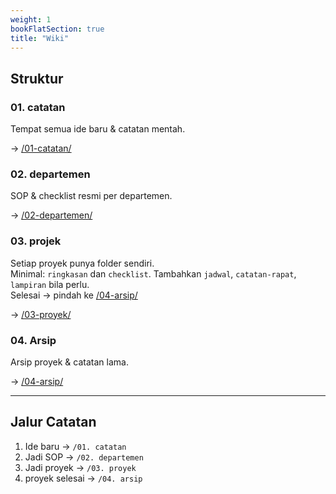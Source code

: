 ```yaml
---
weight: 1
bookFlatSection: true
title: "Wiki"
---
```



## Struktur

### 01. catatan
Tempat semua ide baru & catatan mentah. 

→ [/01-catatan/](docs/catatan/)

### 02. departemen
SOP & checklist resmi per departemen.  

→ [/02-departemen/](docs/departemen/)

### 03. projek
Setiap proyek punya folder sendiri.  
Minimal: `ringkasan` dan `checklist`. Tambahkan `jadwal`, `catatan-rapat`, `lampiran` bila perlu.  
Selesai → pindah ke [/04-arsip/](docs/arsip/)

→ [/03-proyek/](docs/proyek/)

### 04. Arsip
Arsip proyek & catatan lama.

→ [/04-arsip/](docs/arsip/)

---

## Jalur Catatan
1. Ide baru → `/01. catatan`  
2. Jadi SOP → `/02. departemen`  
3. Jadi proyek → `/03. proyek`  
4. proyek selesai → `/04. arsip`
